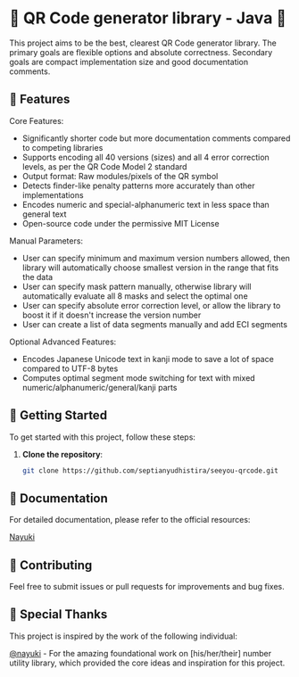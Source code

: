 # 🌟 QR Code generator library - Java 🌟

This project aims to be the best, clearest QR Code generator library. The primary goals are flexible options and absolute correctness. Secondary goals are compact implementation size and good documentation comments.

## 📌 Features
Core Features:
- Significantly shorter code but more documentation comments compared to competing libraries
- Supports encoding all 40 versions (sizes) and all 4 error correction levels, as per the QR Code Model 2 standard
- Output format: Raw modules/pixels of the QR symbol
- Detects finder-like penalty patterns more accurately than other implementations
- Encodes numeric and special-alphanumeric text in less space than general text
- Open-source code under the permissive MIT License

Manual Parameters:
- User can specify minimum and maximum version numbers allowed, then library will automatically choose smallest version in the range that fits the data
- User can specify mask pattern manually, otherwise library will automatically evaluate all 8 masks and select the optimal one
- User can specify absolute error correction level, or allow the library to boost it if it doesn't increase the version number
- User can create a list of data segments manually and add ECI segments

Optional Advanced Features:
- Encodes Japanese Unicode text in kanji mode to save a lot of space compared to UTF-8 bytes
- Computes optimal segment mode switching for text with mixed numeric/alphanumeric/general/kanji parts

## 🚀 Getting Started

To get started with this project, follow these steps:

1. **Clone the repository**:
   ```bash
   git clone https://github.com/septianyudhistira/seeyou-qrcode.git

## 📘 Documentation
For detailed documentation, please refer to the official resources:

[Nayuki](https://www.nayuki.io/page/qr-code-generator-library)

## 👥 Contributing
Feel free to submit issues or pull requests for improvements and bug fixes.

## 🎉 Special Thanks
This project is inspired by the work of the following individual:

[@nayuki](https://github.com/nayuki) - For the amazing foundational work on [his/her/their] number utility library, which provided the core ideas and inspiration for this project.
